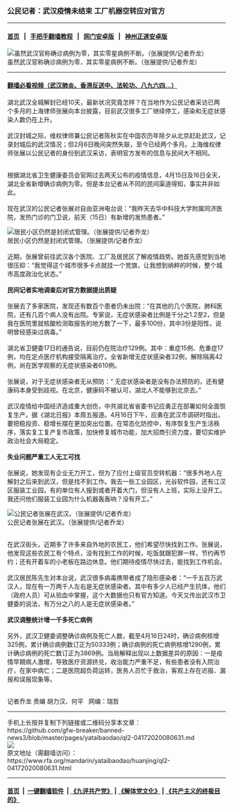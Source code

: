 ### 公民记者：武汉疫情未结束  工厂机器空转应对官方
------------------------

#### [首页](https://github.com/gfw-breaker/banned-news3/blob/master/README.md) &nbsp;&nbsp;|&nbsp;&nbsp; [手把手翻墙教程](https://github.com/gfw-breaker/guides/wiki) &nbsp;&nbsp;|&nbsp;&nbsp; [网门安卓版](https://github.com/oGate2/oGate) &nbsp;&nbsp;|&nbsp;&nbsp; [神州正道安卓版](https://github.com/SzzdOgate/update) 



<div id="headerimg">
 <img alt="虽然武汉官称确诊病例为零，其实零星病例不断。（张展提供/记者乔龙）" src="https://www.rfa.org/mandarin/yataibaodao/huanjing/ql2-04172020080631.html/m0417-ql2p1.jpg/@@images/f825a059-e304-42a8-9f32-632b6189d880.jpeg" title="虽然武汉官称确诊病例为零，其实零星病例不断。（张展提供/记者乔龙）"/>
 <div id="headerimgcontents">
  <div id="headerimgcaption">
   <span>
    虽然武汉官称确诊病例为零，其实零星病例不断。（张展提供/记者乔龙）
   </span>
   <!-- zoomattribute -->
  </div>
  <!-- headerimgcaption -->
 </div>
 <!-- headerimagecontents -->
</div>

<hr/>


#### [翻墙必看视频（武汉肺炎、香港反送中、法轮功、八九六四...）](https://github.com/gfw-breaker/banned-news3/blob/master/pages/link3.md)

<div id="storytext">
 <div>
  <div class="slot_header">
  </div>
 </div>
 <p>
 </p>
 <p>
  湖北武汉全城解封已经10天，最新状况究竟怎样？在当地作为公民记者采访已两个多月的上海律师张展向本台披露，目前武汉很多工厂继续停工，感染和无症状感染人数仍在上升。
  <br/>
  <br/>
  武汉封城之际，维权律师兼公民记者陈秋实在中国农历年除夕从北京赶赴武汉，记录封城后的武汉情况；但2月6日晚间突然失联，至今已经两个多月。上海维权律师张展以公民记者的身份到武汉采访，表明官方发布的信息与民间大不相同。
 </p>
 <p>
 </p>
 <p>
  <br/>
  根据湖北省卫生健康委员会官网过去两天公布的疫情信息，4月15日及16日全天，湖北全省新增确诊病例为零。但是本台记者从不同的民间渠道得知，事实并非如此。
  <br/>
  <br/>
  现在武汉的公民记者张展对自由亚洲电台说：“我昨天去华中科技大学附属同济医院，发热门诊的门卫说，前天（15日）有新增的发热患者。”
 </p>
 <p>
 </p>
 <p>
  <div class="image-inline captioned" style="width:818px;">
   <div style="width:818px;">
    <img alt="居民小区仍然是封闭式管理。（张展提供/记者乔龙）" src="https://www.rfa.org/mandarin/yataibaodao/huanjing/ql2-04172020080631.html/m0417-ql2p2.jpg" title="居民小区仍然是封闭式管理。（张展提供/记者乔龙）"/>
   </div>
   <div class="image-caption">
    <span style="width:818px;">
     居民小区仍然是封闭式管理。（张展提供/记者乔龙）
    </span>
    <span class="copyright">
    </span>
   </div>
  </div>
  <br/>
  近期，张展曾前往武汉各个医院、工厂及居民区了解疫情趋势。她首先感觉到当地很压抑：“我觉得这个城市很多卡点就挂一个党旗，让我想到纳粹的时候，整个城市高度政治化状态。”
  <br/>
  <br/>
  <b>
   民间记者实地调查后对官方数据提出质疑
  </b>
  <br/>
  <br/>
  张展去了多家医院，发现还有数百个患者仍未出院：“在其他的几个医院，肺科医院，还有几百个病人没有出院。专家说，无症状感染者比例是千分之1.2至2，但是我在医院里就核酸检测取报告的地方数了一下，最多100份，其中3份是阳性，说明曾经感染过病毒。”
  <br/>
  <br/>
  湖北省卫健委17日的通告说，目前仍在院治疗129例。其中：重症15例、危重症17例，均在定点医疗机构接受隔离治疗。全省新增无症状感染者32例，解除隔离42例，尚在医学观察的无症状感染者610例。
  <br/>
  <br/>
  张展说，对于无症状感染者无从预防：“ 无症状感染者是没有办法预防的，还有健康码本身受到歧视。在北京，健康码不被认可，湖北人不能够到北京去。”
  <br/>
  <br/>
  武汉疫情给中国经济造成重大创伤，中共湖北省省委书记应勇正在部署如何全面恢复生产。据《湖北日报》本周五报道。4月16日下午，应勇在武汉市调研时指出，要把稳投资、稳增长摆在更加突出位置。在常态化防控中，有序恢复生产生活秩序，落实复工复产复市政策，加快修复城市功能，加大招商引资力度，要切实维护政治社会大局稳定。
  <br/>
  <br/>
  <b>
   失业问题严重工人无工可找
  </b>
  <br/>
  <br/>
  张展说，她发现有企业无力开工，但为了应付上级官员空转机器：“很多外地人在解封之后来到武汉，但是找不到工作。我去一些工业园区，光谷软件园，还有江汉区服装工业园，有的单位有人报到或者开着大门，但没有人上班，实际上没开工。我还问他们服装工业园为什么机器轰轰响？没有开工。”
 </p>
 <p>
 </p>
 <p>
  <div class="image-inline captioned" style="width:869px;">
   <div style="width:869px;">
    <img alt="公民记者张展在武汉。（张展提供/记者乔龙）" src="https://www.rfa.org/mandarin/yataibaodao/huanjing/ql2-04172020080631.html/m0417-ql2p3.jpg" title="公民记者张展在武汉。（张展提供/记者乔龙）"/>
   </div>
   <div class="image-caption">
    <span style="width:869px;">
     公民记者张展在武汉。（张展提供/记者乔龙）
    </span>
    <span class="copyright">
    </span>
   </div>
  </div>
 </p>
 <p>
  <br/>
  在武汉街头，近期多了许多来自外地的农民工，他们希望尽快找到工作。张展说，他发现这些农民工有个特点，没有找到工作的时候，吃饭就跟犯罪一样，节约再节约；还有开着车的小老板在路边休息。他们期待疫情尽快过去，能找到工作机会。
  <br/>
  <br/>
  武汉居民陈先生对本台说，武汉很多病毒携带者成了隐形感染者：“一千五百万武汉人，现在有一万两千人左右是无症状感染者。其中有多少人已经产生抗体，他们（政府人员）可从验血中掌握，这个大数据也只有官方知道。今天又传出武汉市卫健委的说法，有万分之八的人是无症状感染者。”
  <br/>
  <br/>
  <b>
   武汉调整统计增一千多死亡病例
  </b>
  <br/>
  <br/>
  另外，武汉卫健委调整确诊病例及死亡人数，截至4月16日24时，确诊病例核增325例，累计确诊病例数订正为50333例；确诊病例的死亡病例核增1290例，累计确诊病例的死亡数订正为3869例。当局解释出现以上数据差异的原因：一是疫情早期病人激增，导致医疗资源挤兑，收治能力严重不足，有些患者没有入院治疗，在家中病亡；二是医院超负荷运转，医务人员忙于救治，客观上存在迟报、漏报和误报现象等。
  <br/>
  <br/>
 </p>
 <p>
  记者乔龙 责编 胡力汉、何平   网编：瑞哲
 </p>
</div>

<hr/>
手机上长按并复制下列链接或二维码分享本文章：<br/>
https://github.com/gfw-breaker/banned-news3/blob/master/pages/yataibaodao/ql2-04172020080631.md <br/>
<a href='https://github.com/gfw-breaker/banned-news3/blob/master/pages/yataibaodao/ql2-04172020080631.md'><img src='https://github.com/gfw-breaker/banned-news3/blob/master/pages/yataibaodao/ql2-04172020080631.md.png'/></a> <br/>
原文地址（需翻墙访问）：https://www.rfa.org/mandarin/yataibaodao/huanjing/ql2-04172020080631.html


------------------------
#### [首页](https://github.com/gfw-breaker/banned-news3/blob/master/README.md) &nbsp;|&nbsp; [一键翻墙软件](https://github.com/gfw-breaker/nogfw/blob/master/README.md) &nbsp;| [《九评共产党》](https://github.com/gfw-breaker/9ping.md/blob/master/README.md#九评之一评共产党是什么) | [《解体党文化》](https://github.com/gfw-breaker/jtdwh.md/blob/master/README.md) | [《共产主义的终极目的》](https://github.com/gfw-breaker/gczydzjmd.md/blob/master/README.md)


<img src='http://gfw-breaker.win/banned-news3/pages/yataibaodao/ql2-04172020080631.md' width='0px' height='0px'/>